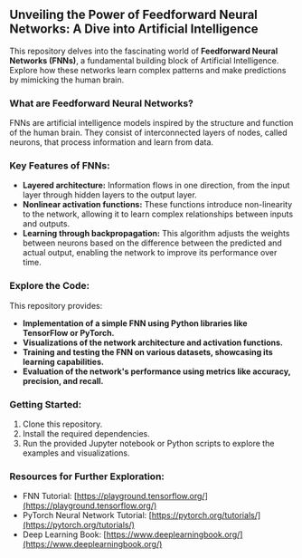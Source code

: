 ## Unveiling the Power of Feedforward Neural Networks: A Dive into Artificial Intelligence

This repository delves into the fascinating world of **Feedforward Neural Networks (FNNs)**, a fundamental building block of Artificial Intelligence. Explore how these networks learn complex patterns and make predictions by mimicking the human brain.

### What are Feedforward Neural Networks?

FNNs are artificial intelligence models inspired by the structure and function of the human brain. They consist of interconnected layers of nodes, called neurons, that process information and learn from data.

### Key Features of FNNs:

* **Layered architecture:** Information flows in one direction, from the input layer through hidden layers to the output layer.
* **Nonlinear activation functions:** These functions introduce non-linearity to the network, allowing it to learn complex relationships between inputs and outputs.
* **Learning through backpropagation:** This algorithm adjusts the weights between neurons based on the difference between the predicted and actual output, enabling the network to improve its performance over time.

### Explore the Code:

This repository provides:

* **Implementation of a simple FNN using Python libraries like TensorFlow or PyTorch.**
* **Visualizations of the network architecture and activation functions.**
* **Training and testing the FNN on various datasets, showcasing its learning capabilities.**
* **Evaluation of the network's performance using metrics like accuracy, precision, and recall.**

### Getting Started:

1. Clone this repository.
2. Install the required dependencies.
3. Run the provided Jupyter notebook or Python scripts to explore the examples and visualizations.

### Resources for Further Exploration:

* FNN Tutorial: [https://playground.tensorflow.org/](https://playground.tensorflow.org/)
* PyTorch Neural Network Tutorial: [https://pytorch.org/tutorials/](https://pytorch.org/tutorials/)
* Deep Learning Book: [https://www.deeplearningbook.org/](https://www.deeplearningbook.org/)

